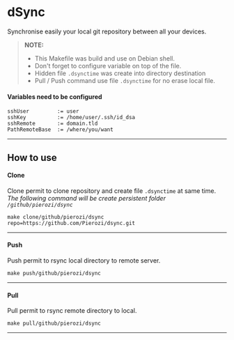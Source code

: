 
# dSync

Synchronise easily your local git repository between all your devices.

> **NOTE:**
> 
> - This Makefile was build and use on Debian shell.
> - Don't forget to configure variable on top of the file.
> - Hidden file `.dsynctime` was create into directory destination
> - Pull / Push command use file `.dsynctime` for no erase local file.

#### <i class="icon-pencil"></i> Variables need to be configured
```
sshUser         := user
sshKey          := /home/user/.ssh/id_dsa
sshRemote       := domain.tld
PathRemoteBase  := /where/you/want
```
----------

## How to use

#### <i class="icon-download"></i> Clone
Clone permit to clone repository and create file `.dsynctime` at same time. 
*The following command will be create persistent folder `/github/pierozi/dsync`*
```
make clone/github/pierozi/dsync repo=https://github.com/Pierozi/dsync.git 
```
----------

#### <i class="icon-upload"></i> Push
Push permit to rsync local directory to remote server. 
```
make push/github/pierozi/dsync
```
----------

#### <i class="icon-refresh"></i> Pull
Pull permit to rsync remote directory to local. 
```
make pull/github/pierozi/dsync
```
----------
